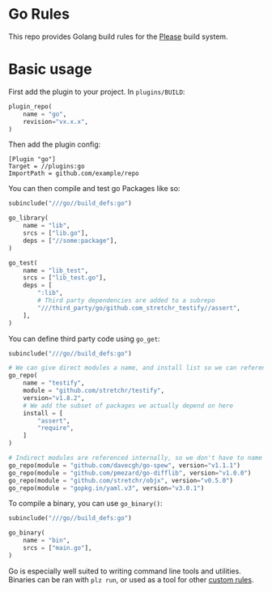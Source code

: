 # Go Rules
This repo provides Golang build rules for the [Please](https://please.build) build system. 

# Basic usage

First add the plugin to your project. In `plugins/BUILD`:
```python
plugin_repo(
    name = "go",
    revision="vx.x.x",
)
```

Then add the plugin config:
```
[Plugin "go"]
Target = //plugins:go
ImportPath = github.com/example/repo
```

You can then compile and test go Packages like so:
```python
subinclude("///go//build_defs:go")

go_library(
    name = "lib",
    srcs = ["lib.go"],
    deps = ["//some:package"],
)

go_test(
    name = "lib_test",
    srcs = ["lib_test.go"],
    deps = [
        ":lib",
        # Third party dependencies are added to a subrepo
        "///third_party/go/github.com_stretchr_testify//assert",
    ],
)
```

You can define third party code using `go_get`:
```python
subinclude("///go//build_defs:go")

# We can give direct modules a name, and install list so we can reference them nicely as :testify
go_repo(
    name = "testify",
    module = "github.com/stretchr/testify",
    version="v1.8.2",
    # We add the subset of packages we actually depend on here
    install = [
        "assert",
        "require",
    ]
)

# Indirect modules are referenced internally, so we don't have to name them if we don't want to
go_repo(module = "github.com/davecgh/go-spew", version="v1.1.1")
go_repo(module = "github.com/pmezard/go-difflib", version="v1.0.0")
go_repo(module = "github.com/stretchr/objx", version="v0.5.0")
go_repo(module = "gopkg.in/yaml.v3", version="v3.0.1")
```

To compile a binary, you can use `go_binary()`:
```python
subinclude("///go//build_defs:go")

go_binary(
    name = "bin",
    srcs = ["main.go"],
)
```

Go is especially well suited to writing command line tools and utilities. Binaries can be ran with `plz run`, or used 
as a tool for other [custom rules](https://please.build/codelabs/genrule/#0). 
